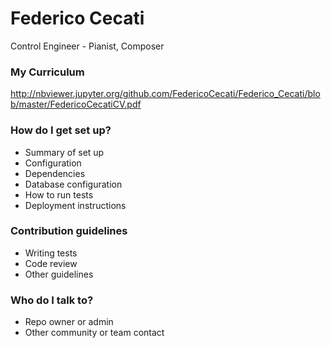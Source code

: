 # Federico Cecati #

Control Engineer - Pianist, Composer

### My Curriculum ###

http://nbviewer.jupyter.org/github.com/FedericoCecati/Federico_Cecati/blob/master/FedericoCecatiCV.pdf

### How do I get set up? ###

* Summary of set up
* Configuration
* Dependencies
* Database configuration
* How to run tests
* Deployment instructions

### Contribution guidelines ###

* Writing tests
* Code review
* Other guidelines

### Who do I talk to? ###

* Repo owner or admin
* Other community or team contact

